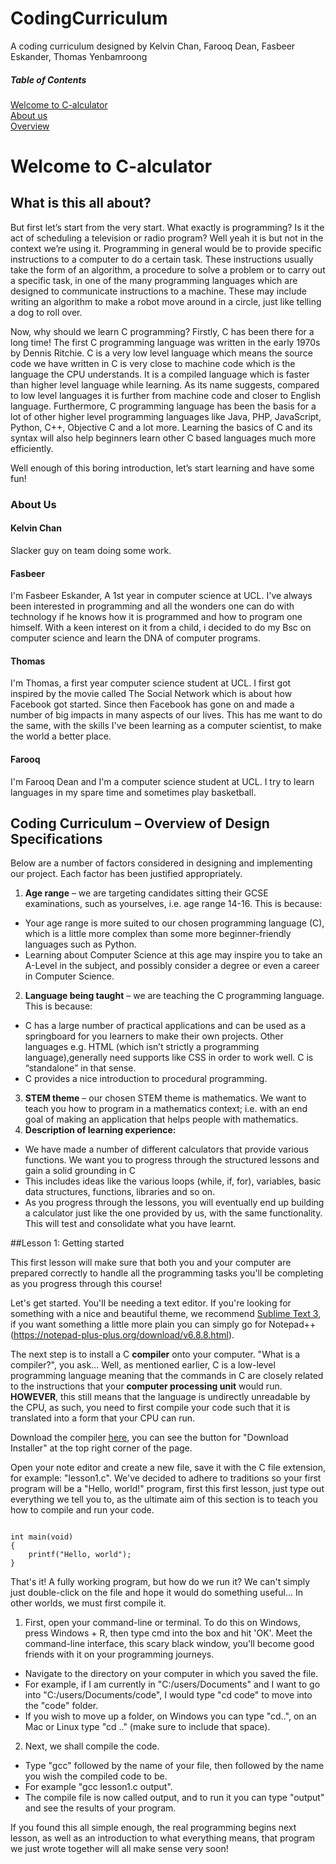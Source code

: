 # CodingCurriculum
A coding curriculum designed by Kelvin Chan, Farooq Dean, Fasbeer Eskander, Thomas Yenbamroong

##### Table of Contents
[Welcome to C-alculator](#welcome-to-c-alculator)  
[About us](#about-us)  
[Overview](#coding-curriculum--overview-of-design-specifications)

<h1>Welcome to C-alculator</h1>

<h2>What is this all about?</h2>

<p>But first let’s start from the very start. What exactly is programming? Is it the act of scheduling a television or radio program? Well yeah it is but not in the context we’re using it. Programming in general would be to provide specific instructions to a computer to do a certain task. These instructions usually take the form of an algorithm, a procedure to solve a problem or to carry out a specific task, in one of the many programming languages which are designed to communicate instructions to a machine. These may include writing an algorithm to make a robot move around in a circle, just like telling a dog to roll over.
</p>

<p>
Now, why should we learn C programming? Firstly, C has been there for a long time! The first C programming language was written in the early 1970s by Dennis Ritchie. C is a very low level language which means the source code we have written in C is very close to machine code which is the language the CPU understands.  It is a compiled language which is faster than higher level language while learning. As its name suggests, compared to low level languages it is further from machine code and closer to English language. Furthermore, C programming language has been the basis for a lot of other higher level programming languages like Java, PHP, JavaScript, Python, C++, Objective C and a lot more. Learning the basics of C and its syntax will also help beginners learn other C based languages much more efficiently. 

Well enough of this boring introduction, let’s start learning and have some fun!
</p>

<h3>About Us</h3>

<h4>Kelvin Chan</h4>
<p>Slacker guy on team doing some work.</p>

<h4>Fasbeer</h4>
I'm Fasbeer Eskander, A 1st year in computer science at UCL. I've always been interested in programming and all the wonders one can do with technology if he knows how it is programmed and how to program one himself. With a keen interest on it from a child, i decided to do my Bsc on computer science and learn the DNA of computer programs.

<h4>Thomas</h4>
I'm Thomas, a first year computer science student at UCL. I first got inspired by the movie called The Social Network which is about how Facebook got started. Since then Facebook has gone on and made a number of big impacts in many aspects of our lives. This has me want to do the same, with the skills I've been learning as a computer scientist, to make the world a better place.


<h4>Farooq</h4>
<p>I'm Farooq Dean and I'm a computer science student at UCL. I try to learn languages in my spare time and sometimes play basketball.</p>


<h2>Coding Curriculum – Overview of Design Specifications</h2>

Below are a number of factors considered in designing and implementing our project. Each factor has been justified appropriately.

1. **Age range** – we are targeting candidates sitting their GCSE examinations, such as yourselves, i.e. age range 14-16. This is because:
  * Your age range is more suited to our chosen programming language (C), which is a little more complex than some more beginner-friendly languages such as Python. 
  * Learning about Computer Science at this age may inspire you to take an A-Level in the subject, and possibly consider a degree or even a career in Computer Science.
2. **Language being taught** – we are teaching the C programming language. This is because:
  * C has a large number of practical applications and can be used as a springboard for you learners to make their own projects. Other languages e.g. HTML (which isn’t strictly a programming language),generally  need supports like CSS in order to work well. C is “standalone” in that sense.
  * C provides a nice introduction to procedural programming.
3. **STEM theme** – our chosen STEM theme is mathematics. We want to teach you how to program in a mathematics context; i.e. with an end goal of making an application that helps people with mathematics.
4. **Description of learning experience:**
  * We have made a number of different calculators that provide various functions. We want you to progress through the structured lessons and gain a solid grounding in C
  * This includes ideas like the various loops (while, if, for), variables, basic data structures, functions, libraries and so on.
  * As you progress through the lessons, you will eventually end up building a calculator just like the one provided by us, with the same functionality. This will test and consolidate what you have learnt. 

##Lesson 1: Getting started

This first lesson will make sure that both you and your computer are prepared correctly to handle all the programming tasks you'll be completing as you progress through this course!

Let's get started. You'll be needing a text editor. If you're looking for something with a nice and beautiful theme, we recommend [Sublime Text 3](https://www.sublimetext.com/3), if you want something
a little more plain you can simply go for Notepad++(https://notepad-plus-plus.org/download/v6.8.8.html).

The next step is to install a C **compiler** onto your computer. "What is a compiler?", you ask... Well, as mentioned earlier, C is a low-level programming language meaning that the commands in C are closely related to the instructions that your **computer processing unit** would run. **HOWEVER**, this still means that the language is undirectly unreadable by the CPU, as such, you need to first compile your code
such that it is translated into a form that your CPU can run.

Download the compiler [here](http://www.mingw.org/), you can see the button for "Download Installer" at the top right corner of the page.

Open your note editor and create a new file, save it with the C file extension, for example: "lesson1.c". We've decided to adhere to traditions so your first program will be a "Hello, world!" program, first this first lesson, just type out everything we tell you to, as the ultimate aim of this section is to teach you how to compile and run your code.

```#include <stdio.h>

int main(void)
{
    printf("Hello, world");
}
```

That's it! A fully working program, but how do we run it? We can't simply just double-click on the file and hope it would do something useful... In other worlds, we must first compile it.

1. First, open your command-line or terminal. To do this on Windows, press Windows + R, then type cmd into the box and hit 'OK'. Meet the command-line interface, this scary black window, you'll become good friends with it on your programming journeys.
  * Navigate to the directory on your computer in which you saved the file.
  * For example, if I am currently in "C:/users/Documents" and I want to go into "C:/users/Documents/code", I would type "cd code" to move into the "code" folder.
  * If you wish to move up a folder, on Windows you can type "cd..", on an Mac or Linux type "cd .." (make sure to include that space).
2. Next, we shall compile the code.
  * Type "gcc" followed by the name of your file, then followed by the name you wish the compiled code to be.
  * For example "gcc lesson1.c output".
  * The compile file is now called output, and to run it you can type "output" and see the results of your program.

If you found this all simple enough, the real programming begins next lesson, as well as an introduction to what everything means, that program we just wrote together will all make sense very soon!